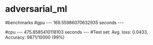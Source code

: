 # adversarial_ml

#benchmarks
#gpu --- 169.55986070632935 seconds ---

#cpu --- 475.8585410118103 seconds ---
#Test set: Avg. loss: 0.0433, Accuracy: 9871/10000 (99%)
